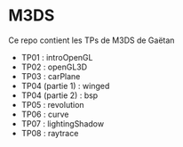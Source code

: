 # M3DS

Ce repo contient les TPs de M3DS de Gaëtan

 - TP01 : introOpenGL
 - TP02 : openGL3D
 - TP03 : carPlane
 - TP04 (partie 1) : winged
 - TP04 (partie 2) : bsp
 - TP05 : revolution
 - TP06 : curve
 - TP07 : lightingShadow
 - TP08 : raytrace
